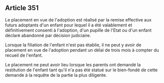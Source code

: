 Article 351
----
Le placement en vue de l'adoption est réalisé par la remise effective aux futurs
adoptants d'un enfant pour lequel il a été valablement et définitivement
consenti à l'adoption, d'un pupille de l'Etat ou d'un enfant déclaré abandonné
par décision judiciaire.

Lorsque la filiation de l'enfant n'est pas établie, il ne peut y avoir de
placement en vue de l'adoption pendant un délai de trois mois à compter du
recueil de l'enfant.

Le placement ne peut avoir lieu lorsque les parents ont demandé la restitution
de l'enfant tant qu'il n'a pas été statué sur le bien-fondé de cette demande à
la requête de la partie la plus diligente.
